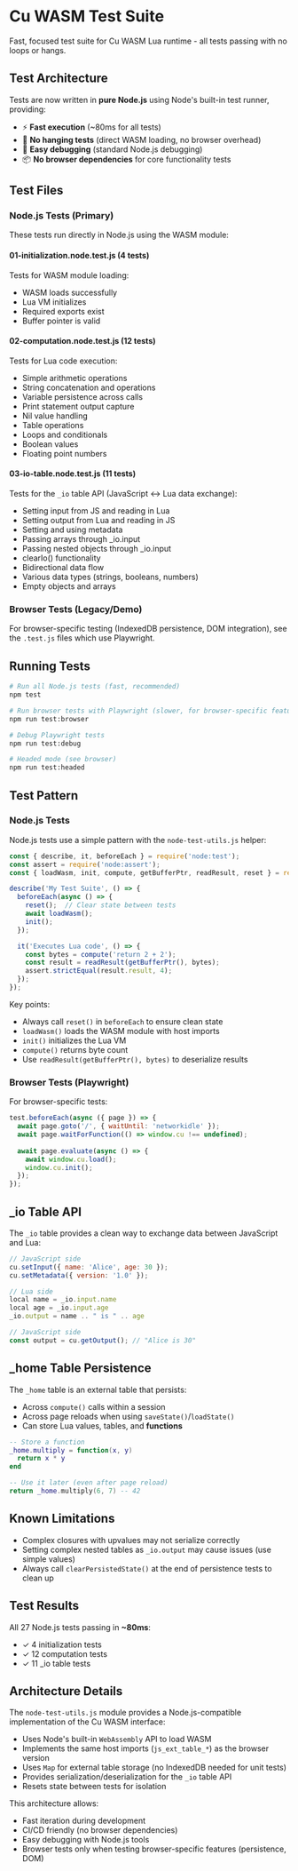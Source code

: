 # Cu WASM Test Suite

Fast, focused test suite for Cu WASM Lua runtime - all tests passing with no loops or hangs.

## Test Architecture

Tests are now written in **pure Node.js** using Node's built-in test runner, providing:
- ⚡ **Fast execution** (~80ms for all tests)
- 🚫 **No hanging tests** (direct WASM loading, no browser overhead)
- 🔧 **Easy debugging** (standard Node.js debugging)
- 📦 **No browser dependencies** for core functionality tests

## Test Files

### Node.js Tests (Primary)

These tests run directly in Node.js using the WASM module:

#### 01-initialization.node.test.js (4 tests)
Tests for WASM module loading:
- WASM loads successfully
- Lua VM initializes
- Required exports exist
- Buffer pointer is valid

#### 02-computation.node.test.js (12 tests)
Tests for Lua code execution:
- Simple arithmetic operations
- String concatenation and operations
- Variable persistence across calls
- Print statement output capture
- Nil value handling
- Table operations
- Loops and conditionals
- Boolean values
- Floating point numbers

#### 03-io-table.node.test.js (11 tests)
Tests for the `_io` table API (JavaScript ↔ Lua data exchange):
- Setting input from JS and reading in Lua
- Setting output from Lua and reading in JS
- Setting and using metadata
- Passing arrays through _io.input
- Passing nested objects through _io.input
- clearIo() functionality
- Bidirectional data flow
- Various data types (strings, booleans, numbers)
- Empty objects and arrays

### Browser Tests (Legacy/Demo)

For browser-specific testing (IndexedDB persistence, DOM integration), see the `.test.js` files which use Playwright.

## Running Tests

```bash
# Run all Node.js tests (fast, recommended)
npm test

# Run browser tests with Playwright (slower, for browser-specific features)
npm run test:browser

# Debug Playwright tests
npm run test:debug

# Headed mode (see browser)
npm run test:headed
```

## Test Pattern

### Node.js Tests

Node.js tests use a simple pattern with the `node-test-utils.js` helper:

```javascript
const { describe, it, beforeEach } = require('node:test');
const assert = require('node:assert');
const { loadWasm, init, compute, getBufferPtr, readResult, reset } = require('./node-test-utils');

describe('My Test Suite', () => {
  beforeEach(async () => {
    reset();  // Clear state between tests
    await loadWasm();
    init();
  });

  it('Executes Lua code', () => {
    const bytes = compute('return 2 + 2');
    const result = readResult(getBufferPtr(), bytes);
    assert.strictEqual(result.result, 4);
  });
});
```

Key points:
- Always call `reset()` in `beforeEach` to ensure clean state
- `loadWasm()` loads the WASM module with host imports
- `init()` initializes the Lua VM
- `compute()` returns byte count
- Use `readResult(getBufferPtr(), bytes)` to deserialize results

### Browser Tests (Playwright)

For browser-specific tests:

```javascript
test.beforeEach(async ({ page }) => {
  await page.goto('/', { waitUntil: 'networkidle' });
  await page.waitForFunction(() => window.cu !== undefined);
  
  await page.evaluate(async () => {
    await window.cu.load();
    window.cu.init();
  });
});
```

## _io Table API

The `_io` table provides a clean way to exchange data between JavaScript and Lua:

```javascript
// JavaScript side
cu.setInput({ name: 'Alice', age: 30 });
cu.setMetadata({ version: '1.0' });

// Lua side
local name = _io.input.name
local age = _io.input.age
_io.output = name .. " is " .. age

// JavaScript side
const output = cu.getOutput(); // "Alice is 30"
```

## _home Table Persistence

The `_home` table is an external table that persists:
- Across `compute()` calls within a session
- Across page reloads when using `saveState()`/`loadState()`
- Can store Lua values, tables, and **functions**

```lua
-- Store a function
_home.multiply = function(x, y)
  return x * y
end

-- Use it later (even after page reload)
return _home.multiply(6, 7) -- 42
```

## Known Limitations

- Complex closures with upvalues may not serialize correctly
- Setting complex nested tables as `_io.output` may cause issues (use simple values)
- Always call `clearPersistedState()` at the end of persistence tests to clean up

## Test Results

All 27 Node.js tests passing in **~80ms**:
- ✓ 4 initialization tests
- ✓ 12 computation tests  
- ✓ 11 _io table tests

## Architecture Details

The `node-test-utils.js` module provides a Node.js-compatible implementation of the Cu WASM interface:
- Uses Node's built-in `WebAssembly` API to load WASM
- Implements the same host imports (`js_ext_table_*`) as the browser version
- Uses `Map` for external table storage (no IndexedDB needed for unit tests)
- Provides serialization/deserialization for the `_io` table API
- Resets state between tests for isolation

This architecture allows:
- Fast iteration during development
- CI/CD friendly (no browser dependencies)
- Easy debugging with Node.js tools
- Browser tests only when testing browser-specific features (persistence, DOM)
